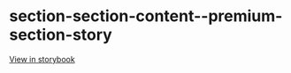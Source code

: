 # section-section-content--premium-section-story

[View in storybook](https://raw.githack.com/Independent-Digital-News-and-Media-Ltd/indy-pwamp-sb/PR-2084-sb/index.html?path=/story/section-section-content--premium-section-story)